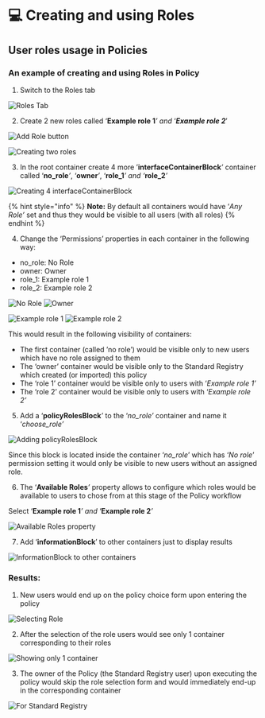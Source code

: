 # 💻 Creating and using Roles

## **User roles usage in Policies**

### **An example of creating and using Roles in Policy**

1. Switch to the Roles tab

![Roles Tab](../../../.gitbook/assets/0.png)

2. Create 2 new roles called ‘**Example role 1**_’ and_ ‘_**Example role 2**_’

![Add Role button](<../../../.gitbook/assets/1 (1).png>)

![Creating two roles](<../../../.gitbook/assets/2 (1).png>)

3. In the root container create 4 more ’**interfaceContainerBlock**_’_ container called ‘**no\_role**_’_, ‘**owner**_’_, ‘**role\_1**_’ and ‘_**role\_2**_’_

![Creating 4 interfaceContainerBlock](../../../.gitbook/assets/3.png)

{% hint style="info" %}
**Note:** By default all containers would have ‘_Any Role’_ set and thus they would be visible to all users (with all roles)
{% endhint %}

4. Change the ‘Permissions’ properties in each container in the following way:

* no\_role: No Role
* owner: Owner
* role\_1: Example role 1
* role\_2: Example role 2

![No Role](../../../.gitbook/assets/4.png) ![Owner](../../../.gitbook/assets/5.png)

![Example role 1](<../../../.gitbook/assets/6 (1).png>) ![Example role 2](../../../.gitbook/assets/7.png)

This would result in the following visibility of containers:

* The first container (called ’no role’) would be visible only to new users which have no role assigned to them
* The ‘owner’ container would be visible only to the Standard Registry which created (or imported) this policy
* The ‘role 1’ container would be visible only to users with ‘_Example role 1’_
* The ‘role 2’ container would be visible only to users with ‘_Example role 2’_

5. Add a ‘**policyRolesBlock**_’_ to the ‘_no\_role’_ container and name it ‘_choose\_role’_

![Adding policyRolesBlock](<../../../.gitbook/assets/8 (1).png>)

Since this block is located inside the container ‘_no\_role_’ which has ‘_No role_’ permission setting it would only be visible to new users without an assigned role.

6. The ‘**Available Roles**_’_ property allows to configure which roles would be available to users to chose from at this stage of the Policy workflow

Select ‘**Example role 1**_’ and_ ‘**Example role 2**_’_

![Available Roles property](<../../../.gitbook/assets/9 (1).png>)

7. Add ‘**informationBlock**’ to other containers just to display results

![InformationBlock to other containers](../../../.gitbook/assets/10.png)

### **Results**:

1. New users would end up on the policy choice form upon entering the policy

![Selecting Role](../../../.gitbook/assets/11.png)

2. After the selection of the role users would see only 1 container corresponding to their roles

![Showing only 1 container](../../../.gitbook/assets/12.png)

3. The owner of the Policy (the Standard Registry user) upon executing the policy would skip the role selection form and would immediately end-up in the corresponding container

![For Standard Registry](<../../../.gitbook/assets/13 (1).png>)
